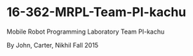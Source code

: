 # 16-362-MRPL-Team-PI-kachu
Mobile Robot Programming Laboratory Team PI-kachu

By John, Carter, Nikhil
Fall 2015
